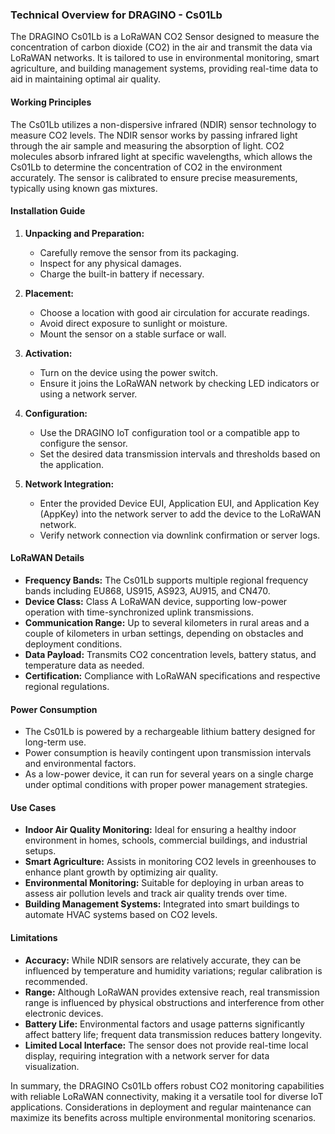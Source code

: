 ### Technical Overview for DRAGINO - Cs01Lb

The DRAGINO Cs01Lb is a LoRaWAN CO2 Sensor designed to measure the concentration of carbon dioxide (CO2) in the air and transmit the data via LoRaWAN networks. It is tailored to use in environmental monitoring, smart agriculture, and building management systems, providing real-time data to aid in maintaining optimal air quality.

#### Working Principles

The Cs01Lb utilizes a non-dispersive infrared (NDIR) sensor technology to measure CO2 levels. The NDIR sensor works by passing infrared light through the air sample and measuring the absorption of light. CO2 molecules absorb infrared light at specific wavelengths, which allows the Cs01Lb to determine the concentration of CO2 in the environment accurately. The sensor is calibrated to ensure precise measurements, typically using known gas mixtures.

#### Installation Guide

1. **Unpacking and Preparation:**
   - Carefully remove the sensor from its packaging.
   - Inspect for any physical damages.
   - Charge the built-in battery if necessary.
   
2. **Placement:**
   - Choose a location with good air circulation for accurate readings.
   - Avoid direct exposure to sunlight or moisture.
   - Mount the sensor on a stable surface or wall.

3. **Activation:**
   - Turn on the device using the power switch.
   - Ensure it joins the LoRaWAN network by checking LED indicators or using a network server.

4. **Configuration:**
   - Use the DRAGINO IoT configuration tool or a compatible app to configure the sensor.
   - Set the desired data transmission intervals and thresholds based on the application.

5. **Network Integration:**
   - Enter the provided Device EUI, Application EUI, and Application Key (AppKey) into the network server to add the device to the LoRaWAN network.
   - Verify network connection via downlink confirmation or server logs.

#### LoRaWAN Details

- **Frequency Bands:** The Cs01Lb supports multiple regional frequency bands including EU868, US915, AS923, AU915, and CN470.
- **Device Class:** Class A LoRaWAN device, supporting low-power operation with time-synchronized uplink transmissions.
- **Communication Range:** Up to several kilometers in rural areas and a couple of kilometers in urban settings, depending on obstacles and deployment conditions.
- **Data Payload:** Transmits CO2 concentration levels, battery status, and temperature data as needed.
- **Certification:** Compliance with LoRaWAN specifications and respective regional regulations.

#### Power Consumption

- The Cs01Lb is powered by a rechargeable lithium battery designed for long-term use.
- Power consumption is heavily contingent upon transmission intervals and environmental factors.
- As a low-power device, it can run for several years on a single charge under optimal conditions with proper power management strategies.

#### Use Cases

- **Indoor Air Quality Monitoring:** Ideal for ensuring a healthy indoor environment in homes, schools, commercial buildings, and industrial setups.
- **Smart Agriculture:** Assists in monitoring CO2 levels in greenhouses to enhance plant growth by optimizing air quality.
- **Environmental Monitoring:** Suitable for deploying in urban areas to assess air pollution levels and track air quality trends over time.
- **Building Management Systems:** Integrated into smart buildings to automate HVAC systems based on CO2 levels.

#### Limitations

- **Accuracy:** While NDIR sensors are relatively accurate, they can be influenced by temperature and humidity variations; regular calibration is recommended.
- **Range:** Although LoRaWAN provides extensive reach, real transmission range is influenced by physical obstructions and interference from other electronic devices.
- **Battery Life:** Environmental factors and usage patterns significantly affect battery life; frequent data transmission reduces battery longevity.
- **Limited Local Interface:** The sensor does not provide real-time local display, requiring integration with a network server for data visualization.

In summary, the DRAGINO Cs01Lb offers robust CO2 monitoring capabilities with reliable LoRaWAN connectivity, making it a versatile tool for diverse IoT applications. Considerations in deployment and regular maintenance can maximize its benefits across multiple environmental monitoring scenarios.